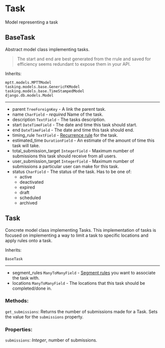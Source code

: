 # Task

Model representing a task

## BaseTask
Abstract model class implementing tasks.

> The start and end are best generated from the rrule and saved for efficiency seems redundant to expose them in your API.

Inherits:
```
mptt.models.MPTTModel
tasking.models.base.GenericFKModel
tasking.models.base.TimeStampedModel
django.db.models.Model
```

---
  * parent `TreeForeignKey` - A link the parent task.
  * name `CharField` - _required_ Name of the task.
  * description `TextField` - The tasks description.
  * start `DateTimeField` - The date and time this task should start.
  * end `DateTimeField` - The date and time this task should end.
  * timing_rule `TextField` - [Recurrence rule](https://tools.ietf.org/html/rfc2445) for the task.
  * estimated_time `DurationField` - An estimate of the amount of time this task will take.
  * total_submission_target `IntegerField` - Maximum number of submissions this task should receive from all users.
  * user_submission_target `IntegerField` - Maximum number of submissions a particular user can make for this task.
  * status `CharField` - The status of the task. Has to be one of:
    - active
    - deactivated
    - expired
    - draft
    - scheduled
    - archived


## Task

Concrete model class implementing Tasks. This implementation of tasks is focused on implementing a way to limit a task to specific locations and apply rules onto a task.

Inherits:
```
BaseTask
```

---
  * segment_rules `ManyToManyField` - [Segment rules](./segment%20rules.md) you want to associate the task with.
  * locations `ManyToManyField` - The locations that this task should be completed/done in.

### Methods:

`get_submissions`: Returns the number of submissions made for a Task. Sets the value for the `submissions` property.

### Properties:

`submissions`: *Integer*, number of submissions.
